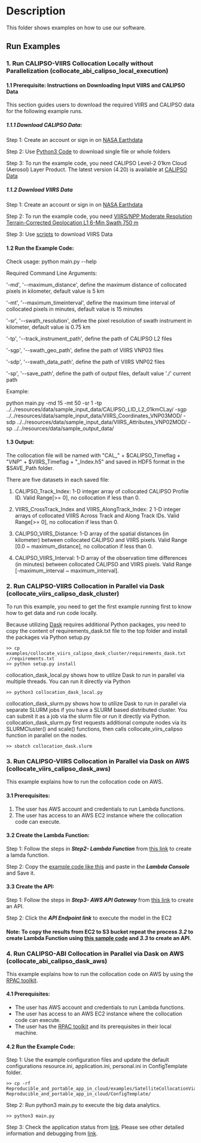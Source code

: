 # Description
This folder shows examples on how to use our software.

## Run Examples

### 1. Run CALIPSO-VIIRS Collocation Locally without Parallelization (collocate_abi_calipso_local_execution)

#### 1.1 Prerequisite: Instructions on Downloading Input VIIRS and CALIPSO Data
This section guides users to download the required VIIRS and CALIPSO data for the following example runs.

##### 1.1.1 Download CALIPSO Data:
Step 1: Create an account or sign in on [NASA Earthdata](https://urs.earthdata.nasa.gov/)

Step 2: Use [Python3 Code](https://forum.earthdata.nasa.gov/viewtopic.php?f=7&t=2330&sid=cbc21236b1005808dbe9dbacf066c027) to download single file or whole folders

Step 3: To run the example code, you need CALIPSO Level-2 01km Cloud (Aerosol) Layer Product. The latest version (4.20) is available at [CALIPSO Data](https://asdc.larc.nasa.gov/data/CALIPSO/LID_L2_01kmCLay-Standard-V4-20/)

##### 1.1.2 Download VIIRS Data
Step 1: Create an account or sign in on [NASA Earthdata](https://urs.earthdata.nasa.gov/)

Step 2: To run the example code, you need [VIIRS/NPP Moderate Resolution Terrain-Corrected Geolocation L1 6-Min Swath 750 m](https://ladsweb.modaps.eosdis.nasa.gov/archive/allData/5200/VNP03MOD/)

Step 3: Use [scripts](https://ladsweb.modaps.eosdis.nasa.gov/tools-and-services/data-download-scripts/#python) to download VIIRS Data

#### 1.2 Run the Example Code:

Check usage:
python main.py --help

Required Command Line Arguments:

'-md',  '--maximum_distance', define the maximum distance of collocated pixels in kilometer, default value is 5 km

'-mt',  '--maximum_timeinterval', define the maximum time interval of collocated pixels in minutes, default value is 15 minutes

'-sr',  '--swath_resolution', define the pixel resolution of swath instrument in kilometer, default value is 0.75 km

'-tp',  '--track_instrument_path', define the path of CALIPSO L2 files

'-sgp', '--swath_geo_path', define the path of VIIRS VNP03 files

'-sdp', '--swath_data_path', define the path of VIIRS VNP02 files

'-sp',  '--save_path', define the path of output files, default value './' current path

Example:

python main.py -md 15 -mt 50 -sr 1 -tp ../../resources/data/sample_input_data/CALIPSO_LID_L2_01kmCLay/ -sgp ../../resources/data/sample_input_data/VIIRS_Coordinates_VNP03MOD/ -sdp ../../resources/data/sample_input_data/VIIRS_Attributes_VNP02MOD/ -sp ../../resources/data/sample_output_data/


#### 1.3 Output:

The collocation file will be named with "CAL_" + $CALIPSO_Timeflag + "_VNP_" + $VIIRS_Timeflag + "_Index.h5" and saved in HDF5 format in the $SAVE_Path folder.

There are five datasets in each saved file:

1) CALIPSO_Track_Index: 1-D integer array of collocated CALIPSO Profile ID. Valid Range[>= 0], no collocation if less than 0.


2) VIIRS_CrossTrack_Index and VIIRS_AlongTrack_Index: 2 1-D integer arrays of collocated VIIRS Across Track and Along Track IDs. Valid Range[>= 0], no collocation if less than 0.

3) CALIPSO_VIIRS_Distance: 1-D array of the spatial distances (in kilometer) between collocated CALIPSO and VIIRS pixels. Valid Range [0.0 ~ maximum_distance], no collocation if less than 0.

4) CALIPSO_VIIRS_Interval: 1-D array of the observation time differences (in minutes) between collocated CALIPSO and VIIRS pixels. Valid Range [-maximum_interval ~ maximum_interval].

### 2. Run CALIPSO-VIIRS Collocation in Parallel via Dask (collocate_viirs_calipso_dask_cluster)
To run this example, you need to get the first example running first to know how to get data and run code locally.

Because utilizing [Dask](https://dask.org/) requires additional Python packages, you need to copy the content of requirements_dask.txt file to the top folder and install the packages via Python setup.py
```
>> cp examples/collocate_viirs_calipso_dask_cluster/requirements_dask.txt ./requirements.txt
>> python setup.py install
```

collocation_dask_local.py shows how to utilize Dask to run in parallel via multiple threads. You can run it directly via Python
```
>> python3 collocation_dask_local.py
```

collocation_dask_slurm.py shows how to utilize Dask to run in parallel via separate SLURM jobs if you have a SLURM based distributed cluster. You can submit it as a job via the slurm file or run it directly via Python. collocation_dask_slurm.py first requests additional compute nodes via its SLURMCluster() and scale() functions, then calls collocate_viirs_calipso function in parallel on the nodes.
```
>> sbatch collocation_dask.slurm
```

### 3. Run CALIPSO-VIIRS Collocation in Parallel via Dask on AWS (collocate_viirs_calipso_dask_aws)
This example explains how to run the collocation code on AWS.

#### 3.1 Prerequisites:
1. The user has AWS account and credentials to run Lambda functions.
2. The user has access to an AWS EC2 instance where the collocation code can execute.

#### 3.2 Create the Lambda Function:
Step 1: Follow the steps in ___Step2- Lambda Function___ from [this link](https://github.com/AI-4-atmosphere-remote-sensing/satellite_collocation/tree/main/examples/collocate_viirs_calipso_dask_aws) to create a lamda function.

Step 2: Copy the [example code like this](https://github.com/AI-4-atmosphere-remote-sensing/satellite_collocation/blob/main/examples/collocate_viirs_calipso_dask_aws/service_1_trigger_lambda_to_execute.py) and paste in the **_Lambda Console_** and Save it.

#### 3.3 Create the API:
Step 1: Follow the steps in ___Step3- AWS API Gateway___ from [this link](https://github.com/AI-4-atmosphere-remote-sensing/satellite_collocation/tree/main/examples/collocate_viirs_calipso_dask_aws) to create an API.

Step 2: Click the _**API Endpoint link**_ to execute the model in the EC2

#### Note: To copy the results from EC2 to S3 bucket repeat the process _3.2_ to create Lambda Function using [this sample code](https://github.com/AI-4-atmosphere-remote-sensing/satellite_collocation/blob/main/examples/collocate_viirs_calipso_dask_aws/service_2_trigger_lambda_to_copy_files_to_S3.py) and _3.3_ to create an API.

### 4. Run CALIPSO-ABI Collocation in Parallel via Dask on AWS (collocate_abi_calipso_dask_aws)
This example explains how to run the collocation code on AWS by using the [RPAC toolkit](https://github.com/big-data-lab-umbc/Reproducible_and_portable_app_in_cloud).

#### 4.1 Prerequisites:
- The user has AWS account and credentials to run Lambda functions.
- The user has access to an AWS EC2 instance where the collocation code can execute.
- The user has the [RPAC toolkit](https://github.com/big-data-lab-umbc/Reproducible_and_portable_app_in_cloud) and its prerequisites in their local machine.

#### 4.2 Run the Example Code:
Step 1: Use the example configuration files and update the default configurations resource.ini, application.ini, personal.ini in ConfigTemplate folder.
```
>> cp -rf Reproducible_and_portable_app_in_cloud/examples/SatelliteCollocationViaDask/* Reproducible_and_portable_app_in_cloud/ConfigTemplate/
```
Step 2: Run python3 main.py to execute the big data analytics.
```
>> python3 main.py
```
Step 3: Check the application status from [link](https://us-west-2.console.aws.amazon.com/cloudformation/home?region=us-west-2). Please see other detailed information and debugging from [link](https://github.com/big-data-lab-umbc/Reproducible_and_portable_app_in_cloud/blob/main/README.md).

